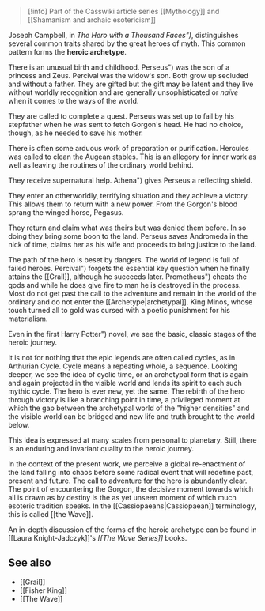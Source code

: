 
> [!info] Part of the Casswiki article series [[Mythology]] and [[Shamanism and archaic esotericism]]

Joseph Campbell, in _The Hero with a Thousand Faces")_, distinguishes several common traits shared by the great heroes of myth. This common pattern forms the **heroic archetype**.

There is an unusual birth and childhood. Perseus") was the son of a princess and Zeus. Percival was the widow's son. Both grow up secluded and without a father. They are gifted but the gift may be latent and they live without worldly recognition and are generally unsophisticated or _naïve_ when it comes to the ways of the world.

They are called to complete a quest. Perseus was set up to fail by his stepfather when he was sent to fetch Gorgon's head. He had no choice, though, as he needed to save his mother.

There is often some arduous work of preparation or purification. Hercules was called to clean the Augean stables. This is an allegory for inner work as well as leaving the routines of the ordinary world behind.

They receive supernatural help. Athena") gives Perseus a reflecting shield.

They enter an otherworldly, terrifying situation and they achieve a victory. This allows them to return with a new power. From the Gorgon's blood sprang the winged horse, Pegasus.

They return and claim what was theirs but was denied them before. In so doing they bring some boon to the land. Perseus saves Andromeda in the nick of time, claims her as his wife and proceeds to bring justice to the land.

The path of the hero is beset by dangers. The world of legend is full of failed heroes. Percival") forgets the essential key question when he finally attains the [[Grail]], although he succeeds later. Prometheus") cheats the gods and while he does give fire to man he is destroyed in the process. Most do not get past the call to the adventure and remain in the world of the ordinary and do not enter the [[Archetype|archetypal]]. King Minos, whose touch turned all to gold was cursed with a poetic punishment for his materialism.

Even in the first Harry Potter") novel, we see the basic, classic stages of the heroic journey.

It is not for nothing that the epic legends are often called cycles, as in Arthurian Cycle. Cycle means a repeating whole, a sequence. Looking deeper, we see the idea of cyclic time, or an archetypal form that is again and again projected in the visible world and lends its spirit to each such mythic cycle. The hero is ever new, yet the same. The rebirth of the hero through victory is like a branching point in time, a privileged moment at which the gap between the archetypal world of the "higher densities" and the visible world can be bridged and new life and truth brought to the world below.

This idea is expressed at many scales from personal to planetary. Still, there is an enduring and invariant quality to the heroic journey.

In the context of the present work, we perceive a global re-enactment of the land falling into chaos before some radical event that will redefine past, present and future. The call to adventure for the hero is abundantly clear. The point of encountering the Gorgon, the decisive moment towards which all is drawn as by destiny is the as yet unseen moment of which much esoteric tradition speaks. In the [[Cassiopaeans|Cassiopaean]] terminology, this is called [[the Wave]].

An in-depth discussion of the forms of the heroic archetype can be found in [[Laura Knight-Jadczyk]]'s _[[The Wave Series]]_ books.

See also
--------

*   [[Grail]]
*   [[Fisher King]]
*   [[The Wave]]
